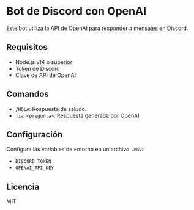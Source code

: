 # Bot de Discord con OpenAI

Este bot utiliza la API de OpenAI para responder a mensajes en Discord.

## Requisitos

- Node.js v14 o superior
- Token de Discord
- Clave de API de OpenAI

## Comandos

- `/HOLA`: Respuesta de saludo.
- `!ia <pregunta>`: Respuesta generada por OpenAI.

## Configuración

Configura las variables de entorno en un archivo `.env`:

- `DISCORD_TOKEN`
- `OPENAI_API_KEY`

## Licencia

MIT
